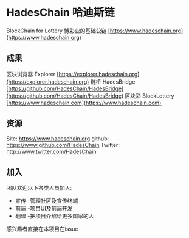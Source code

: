 # HadesChain 哈迪斯链
BlockChain for Lottery 博彩业的基础公链
[https://www.hadeschain.org](https://www.hadeschain.org)

## 成果
区块浏览器 Explorer [https://explorer.hadeschain.org](https://explorer.hadeschain.org)
链桥 HadesBridge [https://github.com/HadesChain/HadesBridge](https://github.com/HadesChain/HadesBridge)
区块彩 BlockLottery [https://www.hadeschain.com](https://www.hadeschain.com)

## 资源
Site: https://www.hadeschain.org
github: https://www.github.com/HadesChain
Twitter: http://www.twitter.com/HadesChain 

## 加入
团队欢迎以下各类人员加入:
- 宣传 -管理社区及宣传终端
- 前端 -项目UI及前端开发
- 翻译 -把项目介绍给更多国家的人

感兴趣者直接在本项目在issue 
